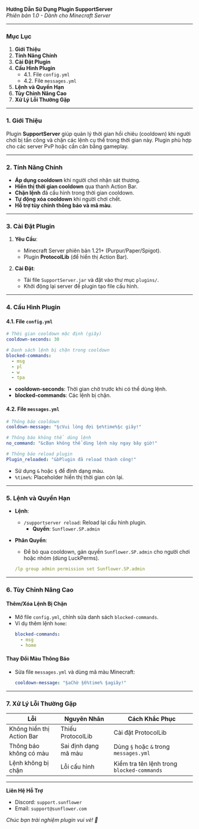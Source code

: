 **Hướng Dẫn Sử Dụng Plugin SupportServer**  
*Phiên bản 1.0 - Dành cho Minecraft Server*  

---

### **Mục Lục**
1. **Giới Thiệu**  
2. **Tính Năng Chính**  
3. **Cài Đặt Plugin**  
4. **Cấu Hình Plugin**  
   - 4.1. File `config.yml`  
   - 4.2. File `messages.yml`  
5. **Lệnh và Quyền Hạn**  
6. **Tùy Chỉnh Nâng Cao**  
7. **Xử Lý Lỗi Thường Gặp**  

---

### **1. Giới Thiệu**  
Plugin **SupportServer** giúp quản lý thời gian hồi chiêu (cooldown) khi người chơi bị tấn công và chặn các lệnh cụ thể trong thời gian này. Plugin phù hợp cho các server PvP hoặc cần cân bằng gameplay.

---

### **2. Tính Năng Chính**  
- **Áp dụng cooldown** khi người chơi nhận sát thương.  
- **Hiển thị thời gian cooldown** qua thanh Action Bar.  
- **Chặn lệnh** đã cấu hình trong thời gian cooldown.  
- **Tự động xóa cooldown** khi người chơi chết.  
- **Hỗ trợ tùy chỉnh thông báo và mã màu**.  

---

### **3. Cài Đặt Plugin**  
1. **Yêu Cầu**:  
   - Minecraft Server phiên bản 1.21+ (Purpur/Paper/Spigot).  
   - Plugin **ProtocolLib** (để hiển thị Action Bar).  

2. **Cài Đặt**:  
   - Tải file `SupportServer.jar` và đặt vào thư mục `plugins/`.  
   - Khởi động lại server để plugin tạo file cấu hình.  

---

### **4. Cấu Hình Plugin**  
#### **4.1. File `config.yml`**  
```yaml
# Thời gian cooldown mặc định (giây)
cooldown-seconds: 30

# Danh sách lệnh bị chặn trong cooldown
blocked-commands:
  - msg
  - pl
  - w
  - tpa
```  

- **cooldown-seconds**: Thời gian chờ trước khi có thể dùng lệnh.  
- **blocked-commands**: Các lệnh bị chặn.  

#### **4.2. File `messages.yml`**  
```yaml
# Thông báo cooldown
cooldown-message: "§cVui lòng đợi §e%time%§c giây!"

# Thông báo không thể dùng lệnh
no_command: "&cBạn không thể dùng lệnh này ngay bây giờ!"

# Thông báo reload plugin
Plugin_reloaded: "&bPlugin đã reload thành công!"
```  

- Sử dụng `&` hoặc `§` để định dạng màu.  
- `%time%`: Placeholder hiển thị thời gian còn lại.  

---

### **5. Lệnh và Quyền Hạn**  
- **Lệnh**:  
  - `/supportserver reload`: Reload lại cấu hình plugin.  
    - **Quyền**: `Sunflower.SP.admin`  

- **Phân Quyền**:  
  - Để bỏ qua cooldown, gán quyền `Sunflower.SP.admin` cho người chơi hoặc nhóm (dùng LuckPerms).  
  ```yaml
  /lp group admin permission set Sunflower.SP.admin
  ```

---

### **6. Tùy Chỉnh Nâng Cao**  
#### **Thêm/Xóa Lệnh Bị Chặn**  
- Mở file `config.yml`, chỉnh sửa danh sách `blocked-commands`.  
- Ví dụ thêm lệnh `home`:  
  ```yaml
  blocked-commands:
    - msg
    - home
  ```  

#### **Thay Đổi Màu Thông Báo**  
- Sửa file `messages.yml` và dùng mã màu Minecraft:  
  ```yaml
  cooldown-message: "§aChờ §6%time% §agiây!"
  ```  

---

### **7. Xử Lý Lỗi Thường Gặp**  
| **Lỗi** | **Nguyên Nhân** | **Cách Khắc Phục** |  
|---------|------------------|---------------------|  
| Không hiển thị Action Bar | Thiếu ProtocolLib | Cài đặt ProtocolLib |  
| Thông báo không có màu | Sai định dạng mã màu | Dùng `§` hoặc `&` trong `messages.yml` |  
| Lệnh không bị chặn | Lỗi cấu hình | Kiểm tra tên lệnh trong `blocked-commands` |  

---

**Liên Hệ Hỗ Trợ**  
- Discord: `support.sunflower`  
- Email: `support@sunflower.com`  

*Chúc bạn trải nghiệm plugin vui vẻ! 🌻*
